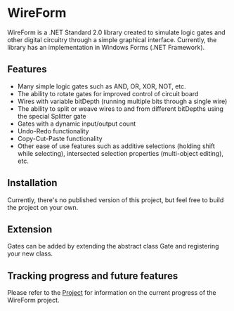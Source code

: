 # WireForm

WireForm is a .NET Standard 2.0 library created to simulate logic gates and other digital circuitry through a simple graphical interface. Currently, the library has an implementation in Windows Forms (.NET Framework).

## Features
- Many simple logic gates such as AND, OR, XOR, NOT, etc.
- The ability to rotate gates for improved control of circuit board
- Wires with variable bitDepth (running multiple bits through a single wire)
- The ability to split or weave wires to and from different bitDepths using the special Splitter gate
- Gates with a dynamic input/output count
- Undo-Redo functionality
- Copy-Cut-Paste functionality
- Other ease of use features such as additive selections (holding shift while selecting), intersected selection properties (multi-object editing), etc.

## Installation

Currently, there's no published version of this project, but feel free to build the project on your own.

## Extension

Gates can be added by extending the abstract class Gate and registering your new class.

## Tracking progress and future features

Please refer to the [Project](https://github.com/RyanAlameddine/WireForm/projects/1) for information on the current progress of the WireForm project.
